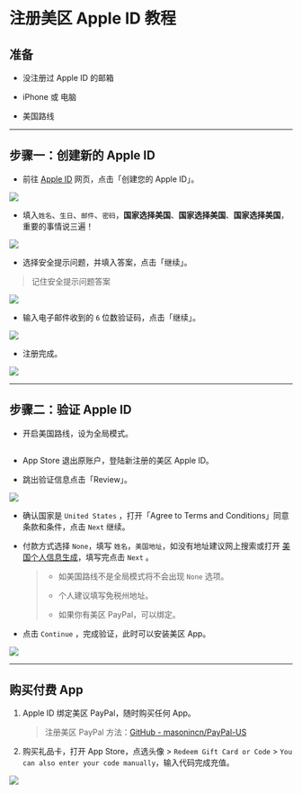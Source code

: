 # 注册美区 Apple ID 教程

## 准备

* 没注册过 Apple ID 的邮箱

* iPhone 或 电脑

* 美国路线

***

## 步骤一：创建新的 Apple ID

* 前往 [Apple ID](http://appleid.apple.com/) 网页，点击「创建您的 Apple ID」。



![](pic/01.png)

* 填入`姓名`、`生日`、`邮件`、`密码`，**国家选择美国**、**国家选择美国**、**国家选择美国**，重要的事情说三遍！



![](pic/02.png)

* 选择安全提示问题，并填入答案，点击「继续」。

> 记住安全提示问题答案



![](pic/03.png)

* 输入电子邮件收到的 `6` 位数验证码，点击「继续」。



![](pic/04.png)

* 注册完成。



![](pic/05.png)

***

## 步骤二：验证 Apple ID

* 开启美国路线，设为全局模式。



<img src="pic/06.png" title="" alt="" data-align="center">

* App Store 退出原账户，登陆新注册的美区 Apple ID。

* 跳出验证信息点击「Review」。



![](pic/07.jpg)

* 确认国家是 `United States` ，打开「Agree to Terms and Conditions」同意条款和条件，点击 `Next` 继续。

* 付款方式选择 `None`，填写 `姓名`，`美国地址`，如没有地址建议网上搜索或打开 [美国个人信息生成](http://www.haoweichi.com)，填写完点击 `Next` 。
  
  > * 如美国路线不是全局模式将不会出现 `None` 选项。
  > 
  > * 个人建议填写免税州地址。
  > 
  > * 如果你有美区 PayPal，可以绑定。



* 点击 `Continue` ，完成验证，此时可以安装美区 App。



![](pic/08.jpg)



***

## 购买付费 App

1. Apple ID 绑定美区 PayPal，随时购买任何 App。
   
   > 注册美区 PayPal 方法：[GitHub - masonincn/PayPal-US](https://github.com/masonincn/PayPal-US)

2. 购买礼品卡，打开 App Store，点选头像 > `Redeem Gift Card or Code` >  `You can also enter your code manually`，输入代码完成充值。

![](pic/09.jpg)